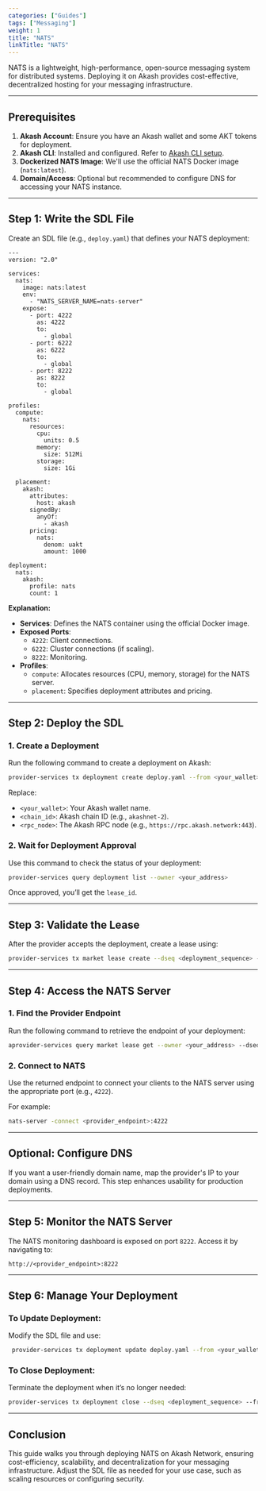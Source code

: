 ```yaml
---
categories: ["Guides"]
tags: ["Messaging"]
weight: 1
title: "NATS"
linkTitle: "NATS"
---
```



NATS is a lightweight, high-performance, open-source messaging system for distributed systems. Deploying it on Akash provides cost-effective, decentralized hosting for your messaging infrastructure.

---

## **Prerequisites**
1. **Akash Account**: Ensure you have an Akash wallet and some AKT tokens for deployment.
2. **Akash CLI**: Installed and configured. Refer to [Akash CLI setup](https://docs.akash.network/guides/cli).
3. **Dockerized NATS Image**: We'll use the official NATS Docker image (`nats:latest`).
4. **Domain/Access**: Optional but recommended to configure DNS for accessing your NATS instance.

---

## **Step 1: Write the SDL File**

Create an SDL file (e.g., `deploy.yaml`) that defines your NATS deployment:

```
---
version: "2.0"

services:
  nats:
    image: nats:latest
    env:
      - "NATS_SERVER_NAME=nats-server"
    expose:
      - port: 4222
        as: 4222
        to:
          - global
      - port: 6222
        as: 6222
        to:
          - global
      - port: 8222
        as: 8222
        to:
          - global

profiles:
  compute:
    nats:
      resources:
        cpu:
          units: 0.5
        memory:
          size: 512Mi
        storage:
          size: 1Gi

  placement:
    akash:
      attributes:
        host: akash
      signedBy:
        anyOf:
          - akash
      pricing:
        nats:
          denom: uakt
          amount: 1000

deployment:
  nats:
    akash:
      profile: nats
      count: 1
```

**Explanation:**
- **Services**: Defines the NATS container using the official Docker image.
- **Exposed Ports**:
  - `4222`: Client connections.
  - `6222`: Cluster connections (if scaling).
  - `8222`: Monitoring.
- **Profiles**:
  - `compute`: Allocates resources (CPU, memory, storage) for the NATS server.
  - `placement`: Specifies deployment attributes and pricing.

---

## **Step 2: Deploy the SDL**

### 1. **Create a Deployment**
Run the following command to create a deployment on Akash:

```bash
provider-services tx deployment create deploy.yaml --from <your_wallet> --chain-id <chain_id> --node <rpc_node> --fees 5000uakt -y
```

Replace:
- `<your_wallet>`: Your Akash wallet name.
- `<chain_id>`: Akash chain ID (e.g., `akashnet-2`).
- `<rpc_node>`: The Akash RPC node (e.g., `https://rpc.akash.network:443`).

### 2. **Wait for Deployment Approval**
Use this command to check the status of your deployment:

```bash
provider-services query deployment list --owner <your_address>
```

Once approved, you’ll get the `lease_id`.

---

## **Step 3: Validate the Lease**

After the provider accepts the deployment, create a lease using:

```bash
provider-services tx market lease create --dseq <deployment_sequence> --from <your_wallet> --chain-id <chain_id> --node <rpc_node> --fees 5000uakt -y
```

---

## **Step 4: Access the NATS Server**

### 1. **Find the Provider Endpoint**
Run the following command to retrieve the endpoint of your deployment:

```bash
aprovider-services query market lease get --owner <your_address> --dseq <deployment_sequence> --gseq 1 --oseq 1 --provider <provider_address>
```

### 2. **Connect to NATS**
Use the returned endpoint to connect your clients to the NATS server using the appropriate port (e.g., `4222`).

For example:
```bash
nats-server -connect <provider_endpoint>:4222
```

---

## **Optional: Configure DNS**
If you want a user-friendly domain name, map the provider's IP to your domain using a DNS record. This step enhances usability for production deployments.

---

## **Step 5: Monitor the NATS Server**

The NATS monitoring dashboard is exposed on port `8222`. Access it by navigating to:
```
http://<provider_endpoint>:8222
```

---

## **Step 6: Manage Your Deployment**

### **To Update Deployment**:
Modify the SDL file and use:
```bash
 provider-services tx deployment update deploy.yaml --from <your_wallet> --chain-id <chain_id> --node <rpc_node> --fees 5000uakt -y
```

### **To Close Deployment**:
Terminate the deployment when it’s no longer needed:
```bash
provider-services tx deployment close --dseq <deployment_sequence> --from <your_wallet> --chain-id <chain_id> --node <rpc_node> --fees 5000uakt -y
```

---

## **Conclusion**
This guide walks you through deploying NATS on Akash Network, ensuring cost-efficiency, scalability, and decentralization for your messaging infrastructure. Adjust the SDL file as needed for your use case, such as scaling resources or configuring security.